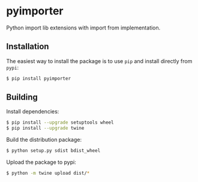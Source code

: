 # pyimporter

Python import lib extensions with import from implementation.

## Installation

The easiest way to install the package is to use `pip` and install directly from `pypi`:

```bash
$ pip install pyimporter
```

## Building

Install dependencies:

```bash
$ pip install --upgrade setuptools wheel
$ pip install --upgrade twine
```

Build the distribution package:

```bash
$ python setup.py sdist bdist_wheel
```

Upload the package to pypi:

```bash
$ python -m twine upload dist/*
```
